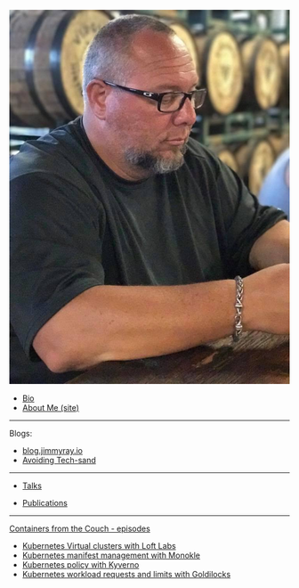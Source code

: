<!--### Hi there 👋


**jimmyraywv/jimmyraywv** is a ✨ _special_ ✨ repository because its `README.md` (this file) appears on your GitHub profile.

Here are some ideas to get you started:

- 🔭 I’m currently working on ...
- 🌱 I’m currently learning ...
- 👯 I’m looking to collaborate on ...
- 🤔 I’m looking for help with ...
- 💬 Ask me about ...
- 📫 How to reach me: ...
- 😄 Pronouns: ...
- ⚡ Fun fact: ...
-->
<img src="/img/me_at_buskey.jpeg"><br/>
- [Bio](https://github.com/jimmyraywv/jimmyraywv/blob/main/BIO.md)
- [About Me (site)](https://jimmyray.org/)
---
Blogs:
- [blog.jimmyray.io](https://blog.jimmyray.io)
- [Avoiding Tech-sand](http://www.techsand.com/)
---
- [Talks](https://github.com/jimmyraywv/jimmyraywv/blob/main/TALKS.md)

- [Publications](https://github.com/jimmyraywv/jimmyraywv/blob/main/PUBS.md)

---
[Containers from the Couch - episodes](https://www.youtube.com/c/ContainersfromtheCouch/videos)
- [Kubernetes Virtual clusters with Loft Labs](https://www.youtube.com/watch?v=a8fIyUd9438)
- [Kubernetes manifest management with Monokle](https://www.youtube.com/watch?v=lsMTOVJJ84o)
- [Kubernetes policy with Kyverno](https://www.youtube.com/watch?v=dHhgfyH5KRs)
- [Kubernetes workload requests and limits with Goldilocks](https://www.youtube.com/watch?v=DfmQWYiwFDk)




